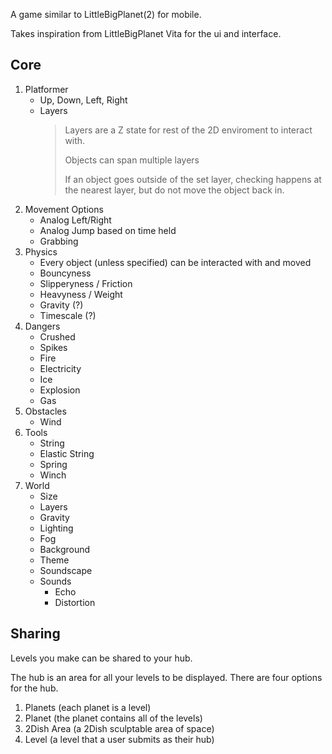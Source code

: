 A game similar to LittleBigPlanet(2) for mobile.

Takes inspiration from LittleBigPlanet Vita for the ui and interface.

Core
---
1. Platformer
    - Up, Down, Left, Right
    - Layers
        > Layers are a Z state for rest of the 2D enviroment to interact with.
        >
        > Objects can span multiple layers
        >
        > If an object goes outside of the set layer, checking happens at the nearest layer, but do not move the object back in.
2. Movement Options
    - Analog Left/Right
    - Analog Jump based on time held
    - Grabbing
3. Physics
    - Every object (unless specified) can be interacted with and moved
    - Bouncyness
    - Slipperyness / Friction
    - Heavyness / Weight
    - Gravity (?)
    - Timescale (?)
4. Dangers
    - Crushed
    - Spikes
    - Fire
    - Electricity
    - Ice
    - Explosion
    - Gas
5. Obstacles
    - Wind
6. Tools
    - String
    - Elastic String
    - Spring
    - Winch
7. World
    - Size
    - Layers
    - Gravity
    - Lighting
    - Fog
    - Background
    - Theme
    - Soundscape
    - Sounds
        - Echo
        - Distortion

Sharing
---
Levels you make can be shared to your hub.

The hub is an area for all your levels to be displayed.
There are four options for the hub.
1. Planets (each planet is a level)
2. Planet (the planet contains all of the levels)
3. 2Dish Area (a 2Dish sculptable area of space)
4. Level (a level that a user submits as their hub)
